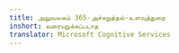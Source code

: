 ```yaml
---
title: அலுவலகம் 365-அச்சுறுத்தல்-உளவுத்துறை
inshort: வரையறுக்கப்படாத
translator: Microsoft Cognitive Services
---
```





